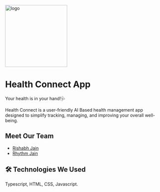 <a><img src="https://i.ibb.co/w6F2cFQ/logo.png" alt="logo" width="200"></a>

# Health Connect App

Your health is in your hand!🩺

Health Connect is a user-friendly AI Based health management app designed to simplify tracking, managing, and improving your overall well-being.

## Meet Our Team
- [Rishabh Jain](https://github.com/Rishh2005)
- [Rhythm Jain](https://github.com/Rhythm2125)

## 🛠 Technologies We Used
Typescript, HTML, CSS, Javascript.
